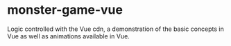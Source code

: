 # monster-game-vue
Logic controlled with the Vue cdn, a demonstration of the basic concepts in Vue as well as animations available in Vue. 
